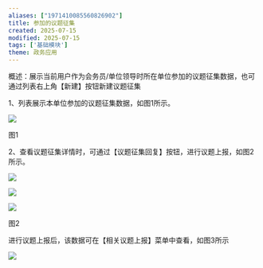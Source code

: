 ```yaml
---
aliases: ["1971410085560826902"]
title: 参加的议题征集
created: 2025-07-15
modified: 2025-07-15
tags: ['基础模块']
theme: 政务应用
---
```


概述：展示当前用户作为会务员/单位领导时所在单位参加的议题征集数据，也可通过列表右上角【新建】按钮新建议题征集

1、列表展示本单位参加的议题征集数据，如图1所示。

![](https://myhelpdoc.oss-cn-heyuan.aliyuncs.com/mdimages/4b7f1bd7ca2c40628fd7dcdb8a6a5b2b.jpg)

图1

2、查看议题征集详情时，可通过【议题征集回复】按钮，进行议题上报，如图2所示。

![](https://myhelpdoc.oss-cn-heyuan.aliyuncs.com/mdimages/d1b1e32f9ed7471d674a9a90f64a7013.jpg)

![](https://myhelpdoc.oss-cn-heyuan.aliyuncs.com/mdimages/855d3b8adc53e19f43b73d17440ad84b.jpg)

![](https://myhelpdoc.oss-cn-heyuan.aliyuncs.com/mdimages/6a2fcac71d9d5bd174646880a6dba01f.jpg)

图2

进行议题上报后，该数据可在【相关议题上报】菜单中查看，如图3所示

![](https://myhelpdoc.oss-cn-heyuan.aliyuncs.com/mdimages/dff7434fa3de1e7bb4c9580743547458.jpg)

